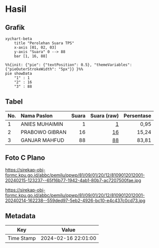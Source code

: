 # Hasil

## Grafik

```mermaid
xychart-beta
    title "Perolehan Suara TPS"
    x-axis [01, 02, 03]
    y-axis "Suara" 0 --> 88
    bar [1, 16, 88]
```

```mermaid
%%{init: {"pie": {"textPosition": 0.5}, "themeVariables": {"pieOuterStrokeWidth": "5px"}} }%%
pie showData
    "1" : 1
    "2" : 16
    "3" : 88
```

## Tabel

| No. | Nama Paslon    | Suara | Suara (raw) | Persentase |
|:--- |:-------------- | -----:| -----------:| ----------:|
| 1   | ANIES MUHAIMIN | 1     | [1][p-1]    | 0,95       |
| 2   | PRABOWO GIBRAN | 16    | [16][p-2]   | 15,24      |
| 3   | GANJAR MAHFUD  | 88    | [88][p-3]   | 83,81      |


[p-1]: https://github.com/gigit-pemilu/pemilu-2024-81-maluku/blob/main/pilpres/hitung-suara/sub/81-maluku/sub/09-buru-selatan/sub/01-namrole/sub/2012-masnana/sub/001-tps/sub/paslon-1.txt
[p-2]: https://github.com/gigit-pemilu/pemilu-2024-81-maluku/blob/main/pilpres/hitung-suara/sub/81-maluku/sub/09-buru-selatan/sub/01-namrole/sub/2012-masnana/sub/001-tps/sub/paslon-2.txt
[p-3]: https://github.com/gigit-pemilu/pemilu-2024-81-maluku/blob/main/pilpres/hitung-suara/sub/81-maluku/sub/09-buru-selatan/sub/01-namrole/sub/2012-masnana/sub/001-tps/sub/paslon-3.txt

## Foto C Plano

https://sirekap-obj-formc.kpu.go.id/abbc/pemilu/ppwp/81/09/01/20/12/8109012012001-20240215-123237--65f16b77-1942-4ab1-80b7-ac7207500fae.jpg

https://sirekap-obj-formc.kpu.go.id/abbc/pemilu/ppwp/81/09/01/20/12/8109012012001-20240214-162238--559ded97-5eb2-4926-bc10-e4c437c0cd73.jpg


## Metadata

| Key        | Value               |
| ---------- | ------------------- |
| Time Stamp | 2024-02-16 22:01:00 |



